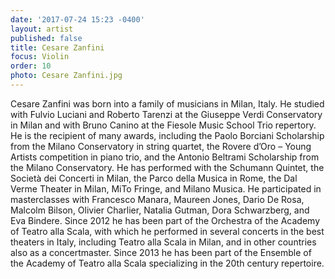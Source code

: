 ```yaml
---
date: '2017-07-24 15:23 -0400'
layout: artist
published: false
title: Cesare Zanfini
focus: Violin
order: 10
photo: Cesare Zanfini.jpg
---
```

Cesare Zanfini was born into a family of musicians in Milan, Italy. He studied with Fulvio Luciani and Roberto Tarenzi at the Giuseppe Verdi Conservatory in Milan and with Bruno Canino at the Fiesole Music School Trio repertory. He is the recipient of many awards, including the Paolo Borciani Scholarship from the Milano Conservatory in string quartet, the Rovere d’Oro – Young Artists competition in piano trio, and the Antonio Beltrami Scholarship from the Milano Conservatory. He has performed with the Schumann Quintet, the Società dei Concerti in Milan, the Parco della Musica in Rome, the Dal Verme Theater in Milan, MiTo Fringe, and Milano Musica. He participated in masterclasses with Francesco Manara, Maureen Jones, Dario De Rosa, Malcolm Bilson, Olivier Charlier, Natalia Gutman, Dora Schwarzberg, and Eva Bindere. Since 2012 he has been part of the Orchestra of the Academy of Teatro alla Scala, with which he performed in several concerts in the best theaters in Italy, including Teatro alla Scala in Milan, and in other countries also as a concertmaster. Since 2013 he has been part of the Ensemble of the Academy of Teatro alla Scala specializing in the 20th century repertoire.

